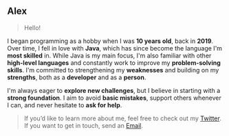 ## Alex

> Hello!

I began programming as a hobby when I was **10 years old**, back in **2019**. Over time, I fell in love with **Java**, which has since become the language I'm **most skilled** in. While Java is my main focus, I'm also familiar with other **high-level languages** and constantly work to improve my **problem-solving skills**. I'm committed to strengthening my **weaknesses** and building on my **strengths**, both as a **developer** and as a **person**.

I'm always eager to **explore new challenges**, but I believe in starting with a **strong foundation**. I aim to avoid **basic mistakes**, support others whenever I can, and never hesitate to **ask for help**.

> If you’d like to learn more about me, feel free to check out my [Twitter](https://x.com/AlexVierOliveir).
> If you want to get in touch, send an [Email](mailto:alex.vieir.oliveira@gmail.com).
